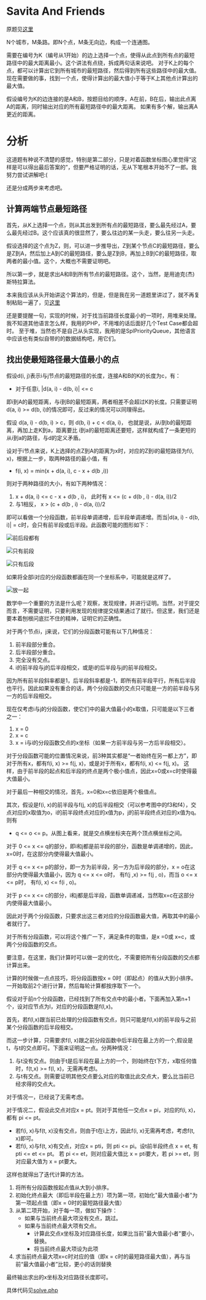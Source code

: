 # Savita And Friends
原题见[这里](https://www.hackerrank.com/challenges/savita-and-friends/problem)

N个城市，M条路。即N个点，M条无向边，构成一个连通图。

需要在编号为K（编号从1开始）的边上选择一个点，使得从此点到所有点的最短路径中的最大距离最小。这个讲法有点绕，拆成两句话来说吧。
对于K上的每个点，都可以计算出它到所有城市的最短路径，然后得到所有这些路径中的最大值。现在需要做的事，找到一个点，使得计算出的最大值小于等于K上其他点计算出的最大值。

假设编号为K的边连接的是A和B，按题目给的顺序，A在前，B在后，输出此点离A的距离，同时输出对应的所有最短路径中的最大距离。
如果有多个解，输出离A更近的距离。

# 分析
这道题有种说不清楚的感觉，特别是第二部分，只是对着函数坐标图心里觉得“这样是可以得出最后答案的”，但要严格证明的话，无从下笔根本开始不了一郎。我努力尝试讲解吧:(

还是分成两步来考虑吧。

## 计算两端节点最短路径
首先，从K上选择一个点，则从其出发到所有点的最短路径，要么最先经过A，要么最先经过B。这个应该真的很显然了，要么往边的某一头走，要么往另一头走。

假设选择的这个点为Z，则，可以进一步推导出，Z到某个节点C的最短路径，要么是Z到A，然后加上A到C的最短路径，要么是Z到B，再加上B到C的最短路径，取两者的最小值。这个，大概也不需要证明吧。

所以第一步，就是求出A和B到所有节点的最短路径。这个，当然，是用迪克(杰)斯特拉算法。

本来我应该从头开始讲这个算法的，但是，但是我在另一道题里讲过了，就不再复制粘贴一遍了，见[这里](../Dijkstra-Reach2)

还是要提醒一句，实现的时候，对于找当前路径长度最小的一项时，用堆来处理。我不知道其他语言怎么样，我用的PHP，不用堆的话后面好几个Test Case都会超时。
至于堆，当然也不是自己从头实现，我用的是SplPriorityQueue，其他语言中应该也有类似自带的的数据结构吧，用它们。

## 找出使最短路径最大值最小的点
假设d(i, j)表示i与j节点的最短路径的长度，连接A和B的K的长度为c，有：
* 对于任意i, |d(a, i) - d(b, i)| <= c

即i到A的最短距离，与i到B的最短距离，两者相差不会超过K的长度。只需要证明d(a, i) >= d(b, i)的情况即可，反过来的情况可以同理得出。

假设 d(a, i) - d(b, i) > c，则 d(b, i) + c < d(a, i)， 也就是说，从i到b的最短距离，再加上走K到a，距离要比 i到a的最短距离还要短，这样就构成了一条更短的从i到a的路径，与d的定义矛盾。

设对于i节点来说，K上选择的点Z到A的距离为x时，对应的Z到i的最短路径为f(i, x)，根据上一步，取两种路径的最小值，有
* f(i, x) = min(x + d(a, i), c - x + d(b ,i))

则对于两种路径的大小，有如下两种情况：
1. x + d(a, i) <= c - x + d(b , i)， 此时有 x <= (c + d(b , i) - d(a, i))/2
2. 与1相反， x > (c + d(b , i) - d(a, i))/2

即可以看做一个分段函数，前半段单调递增，后半段单调递增。而当|d(a, i) - d(b, i)| = c时，会只有前半段或后半段。此函数可能的图形如下：

![前后段都有](./1.png)

![只有前段](./2.png)

![只有后段](./3.png)

如果将全部i对应的分段函数都画在同一个坐标系中，可能就是这样了。

![放一起](./4.png)

数学中一个重要的方法是什么呢？观察，发现规律，并进行证明。当然，对于提交而言，不需要证明，只要利用发现的规律提交结果通过了就行。但这里，我们还是要本着刨根问底拦不住的精神，证明它的正确性。

对于两个节点i，j来说，它们的分段函数可能有以下几种情况：
1. 前半段部分重合。
2. 后半段部分重合。
3. 完全没有交点。
4. i的前半段与j的后半段相交，或是i的后半段与j的前半段相交。

因为所有前半段斜率都是1，后半段斜率都是-1，即所有前半段平行，所有后半段也平行。因此如果没有重合的话，两个分段函数的交点只可能是一方的前半段与另一方的后半段相交。

现在仅考虑i与j的分段函数，使它们中的最大值最小的x取值，只可能是以下三者之一：
1. x = 0
2. x = c
3. x = i与i的分段函数交点的x坐标（如果一方前半段与另一方后半段相交）。

对于分段函数可能的位置情况来说，前3种其实都是“一者始终在另一都上方”，即对于所有x，都有f(i, x) >= f(j, x)，或是对于所有x，都有f(i, x) <= f(j, x)。
这样，由于前半段的起点和后半段的终点是两个极小值点，因此x=0或x=c时使得最大值最小。

对于最后一种相交的情况，首先，x=0和x=c依旧是两个极值点。

其次，假设是f(i, x)的前半段与f(j, x)的后半段相交（可以参考图中的f3和f4），交点对应的x取值为o，i的前半段终点对应的x值为p，j的前半段终点对应的x值为q。则有
* q <= o <= p。从图上看来，就是交点横坐标夹在两个顶点横坐标之间。

对于 0 <= x <= q的部分，即i和j都是前半段的部分，函数是单调递增的，因此，x=0时，在这部分内使得最大值最小。

对于 q <= x <= p的部分，即一方为前半段，另一方为后半段的部分，x = o在这部分内使得最大值最小，因为 q <= x <= o时， 有f(j ,x) >= f(j , o)，而当 o <= x <= p时， 有f(i, x) <= f(i , o)。

对于 p <= x <= c的部分，i和j都是后半段，函数单调递减，当然取x=c在这部分内使得最大值最小。

因此对于两个分段函数，只要求出这三者对应的分段函数最大值，再取其中的最小者就行了。

对于所有分段函数，可以将这个推广一下，满足条件的取值，是x =0或 x=c，或两个分段函数的交点。

要注意，在这里，我们计算时可以做一定的优化，不需要把所有分段函数的交点都计算出来。

计算的时候做一点点技巧，将分段函数按x = 0时（即起点）的值从大到小排序。一开始取前2个进行计算，然后每轮计算都按序取下一个。

假设对于前n个分段函数，已经找到了所有交点中的最小者。下面再加入第n+1个，设对应节点为l，对应的分段函数是f(l,x)。

首先，若f(l,x)跟当前已处理的分段函数有交点，则只可能是f(l,x)的前半段与之前某个分段函数的后半段相交。

而这一步计算，只需要求f(l, x)跟之前分段函数中后半段在最上方的一个,假设是t，与t的交点即可。下面来证明这一点。分两种情况：
1. 与t没有交点。则由于t是后半段在最上方的一个，则l始终在t下方，x取任何值时，f(t,x) >= f(l, x)，无需再考虑l。
2. 与t有交点。则需要证明其他交点要么对应的取值比此交点大，要么比当前已经求得的交点大。

对于情况一，已经说了无需考虑。

对于情况二，假设此交点对应x = pt。则对于其他任一交点x = pi，对应的f(i, x)，都有 pi <= pt。
* 若f(i, x)与f(t, x)没有交点，则由于t在i上方，因此f(i, x)无需再考虑，考虑f(t, x)即可。
* 若f(i, x)与f(t, x)有交点，对应x = pti，则 pti <= pi。设t前半段终点 x = et, 有pti <= et <= pt。 若 pi <= et，则对应最大值比 x = pti要大，若 pi >= et，则对应最大值为 x = pt要大。

这样也就得出了迭代计算的方法。
1. 将所有分段函数按起点值从大到小排序。
2. 初始化终点最大（即后半段在最上方）项为第一项，初始化"最大值最小者"为第一项起点值（即x = 0时的最短路径最大值）
3. 从第二项开始，对于每一项，做如下操作：
    * 如果与当前终点最大项没有交点，跳过。
    * 如果与当前终点最大项有交点。
        * 计算此交点x坐标及对应路径长度，如果比当前"最大值最小者"要小，替换。
        * 将当前终点最大项设为此项
4. 求当前终点最大项x=c时对应的值（即x = c时的最短路径最大值），再与当前“最大值最小者”比较，更小的话则替换

最终输出求出的x坐标及对应路径长度即可。

具体代码见[solve.php](./solve.php)